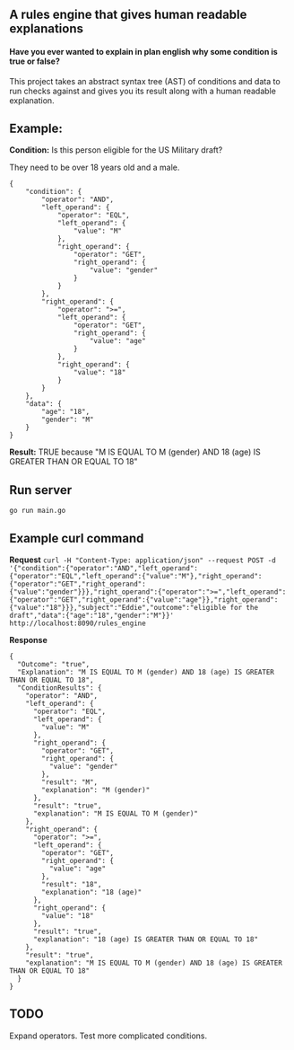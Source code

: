 ## A rules engine that gives human readable explanations

#### Have you ever wanted to explain in plan english why some condition is true or false? 

This project takes an abstract syntax tree (AST) of conditions and data to run checks against and gives you its result along with a human readable explanation.

## Example:

**Condition:** Is this person eligible for the US Military draft? 

They need to be over 18 years old and a male.

```
{
	"condition": {
		"operator": "AND",
		"left_operand": {
			"operator": "EQL",
			"left_operand": {
				"value": "M"
			},
			"right_operand": {
				"operator": "GET",
				"right_operand": {
					"value": "gender"
				}
			}
		},
		"right_operand": {
			"operator": ">=",
			"left_operand": {
				"operator": "GET",
				"right_operand": {
					"value": "age"
				}
			},
			"right_operand": {
				"value": "18"
			}
		}
	},
	"data": {
		"age": "18",
		"gender": "M"
	}
}
```

**Result:** TRUE because "M IS EQUAL TO M (gender) AND 18 (age) IS GREATER THAN OR EQUAL TO 18"

## Run server
`go run main.go`

## Example curl command
**Request**
`curl -H "Content-Type: application/json" --request POST -d '{"condition":{"operator":"AND","left_operand":{"operator":"EQL","left_operand":{"value":"M"},"right_operand":{"operator":"GET","right_operand":{"value":"gender"}}},"right_operand":{"operator":">=","left_operand":{"operator":"GET","right_operand":{"value":"age"}},"right_operand":{"value":"18"}}},"subject":"Eddie","outcome":"eligible for the draft","data":{"age":"18","gender":"M"}}' http://localhost:8090/rules_engine`

**Response**
```
{
  "Outcome": "true",
  "Explanation": "M IS EQUAL TO M (gender) AND 18 (age) IS GREATER THAN OR EQUAL TO 18",
  "ConditionResults": {
    "operator": "AND",
    "left_operand": {
      "operator": "EQL",
      "left_operand": {
        "value": "M"
      },
      "right_operand": {
        "operator": "GET",
        "right_operand": {
          "value": "gender"
        },
        "result": "M",
        "explanation": "M (gender)"
      },
      "result": "true",
      "explanation": "M IS EQUAL TO M (gender)"
    },
    "right_operand": {
      "operator": ">=",
      "left_operand": {
        "operator": "GET",
        "right_operand": {
          "value": "age"
        },
        "result": "18",
        "explanation": "18 (age)"
      },
      "right_operand": {
        "value": "18"
      },
      "result": "true",
      "explanation": "18 (age) IS GREATER THAN OR EQUAL TO 18"
    },
    "result": "true",
    "explanation": "M IS EQUAL TO M (gender) AND 18 (age) IS GREATER THAN OR EQUAL TO 18"
  }
}
```


## TODO
Expand operators. Test more complicated conditions.